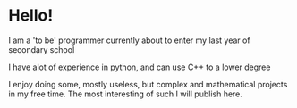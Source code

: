 # Hello!
I am a 'to be' programmer currently about to enter my last year of secondary school

I have alot of experience in python, and can use C++ to a lower degree

I enjoy doing some, mostly useless, but complex and mathematical projects in my free time. The most interesting of such I will publish here.
